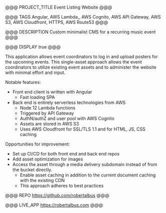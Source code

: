 @@@ PROJECT_TITLE
Event Listing Website
@@@

@@@ TAGS
Angular, AWS Lambda,, AWS Cognito, AWS API Gateway, AWS S3, AWS Cloudfront, HTTPS, AWS Route53
@@@

@@@ DESCRIPTION
Custom minimalist CMS for a recurring music event
@@@

@@@ DISPLAY
true
@@@


This application allows event coordinators to log in and upload posters for the upcoming events. This single-asset approach allows the event coordinators to utilize existing event assets and to administer the website with minimal effort and input. 

Notable features:
* Front end client is written with Angular
    * Fast loading SPA
* Back end is entirely serverless technologies from AWS
    * Node 12 Lambda functions
    * Triggered by API Gateway
    * AuthN/authZ and user pool with AWS Cognito
    * Assets are stored in AWS S3
    * Uses AWS Cloudfront for SSL/TLS 1.1 and for HTML, JS, CSS caching

Opportunities for improvement:
* Set up CI/CD for both front end and back end repos
* Add asset optimization for images
* Access the asset through a media delivery subdomain instead of from the bucket directly.
    * Enable asset caching in addition to the current document caching with the existing CDN
    * This approach adheres to best practices

@@@ REPO
https://github.com/robertalbus
@@@

@@@ LIVE_APP
https://robertalbus.com
@@@
